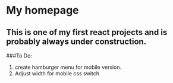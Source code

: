 # My homepage

## This is one of my first react projects and is probably always under construction.

###To Do:
1. create hamburger menu for mobile version.
2. Adjust width for mobile css switch